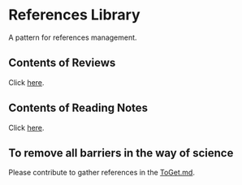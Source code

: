 # References Library
A pattern for references management.

## Contents of Reviews
Click [here](https://github.com/ShawnXiee/references_library/blob/master/review/contents.md).

## Contents of Reading Notes
Click [here](https://github.com/ShawnXiee/references_library/blob/master/note/contents.md).

## To remove all barriers in the way of science
Please contribute to gather references in the [ToGet.md](https://github.com/ShawnXiee/references_library/blob/master/ToGet.md).
